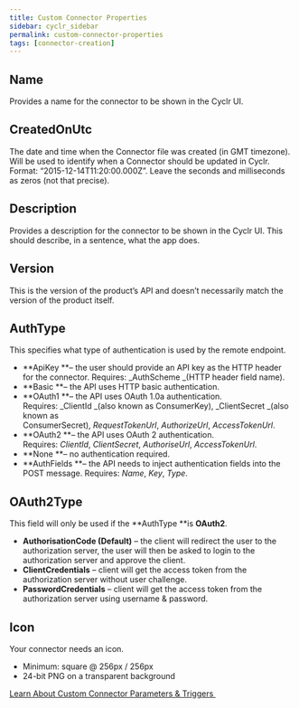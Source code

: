 ```yaml
---
title: Custom Connector Properties
sidebar: cyclr_sidebar
permalink: custom-connector-properties
tags: [connector-creation]
---
```


Name
----

Provides a name for the connector to be shown in the Cyclr UI.

CreatedOnUtc
------------

The date and time when the Connector file was created (in GMT timezone). Will be used to identify when a Connector should be updated in Cyclr. Format: “2015-12-14T11:20:00.000Z”. Leave the seconds and milliseconds as zeros (not that precise).

Description
-----------

Provides a description for the connector to be shown in the Cyclr UI. This should describe, in a sentence, what the app does.

Version
-------

This is the version of the product’s API and doesn’t necessarily match the version of the product itself.

AuthType
--------

This specifies what type of authentication is used by the remote endpoint.

*   **ApiKey **– the user should provide an API key as the HTTP header for the connector. Requires: _AuthScheme _(HTTP header field name).
*   **Basic **– the API uses HTTP basic authentication.
*   **OAuth1 **– the API uses OAuth 1.0a authentication. Requires: _ClientId _(also known as ConsumerKey), _ClientSecret _(also known as ConsumerSecret), _RequestTokenUrl_, _AuthorizeUrl_, _AccessTokenUrl_.
*   **OAuth2 **– the API uses OAuth 2 authentication. Requires: _ClientId_, _ClientSecret_, _AuthoriseUrl_, _AccessTokenUrl_.
*   **None **– no authentication required.
*   **AuthFields **– the API needs to inject authentication fields into the POST message. Requires: _Name_, _Key_, _Type_.

OAuth2Type
----------

This field will only be used if the **AuthType **is **OAuth2**.

*   **AuthorisationCode (Default)** – the client will redirect the user to the authorization server, the user will then be asked to login to the authorization server and approve the client.
*   **ClientCredentials** – client will get the access token from the authorization server without user challenge.
*   **PasswordCredentials** – client will get the access token from the authorization server using username & password.

Icon
----

Your connector needs an icon.

*   Minimum: square @ 256px / 256px
*   24-bit PNG on a transparent background

[Learn About Custom Connector Parameters & Triggers ](./parameters-and-triggers)